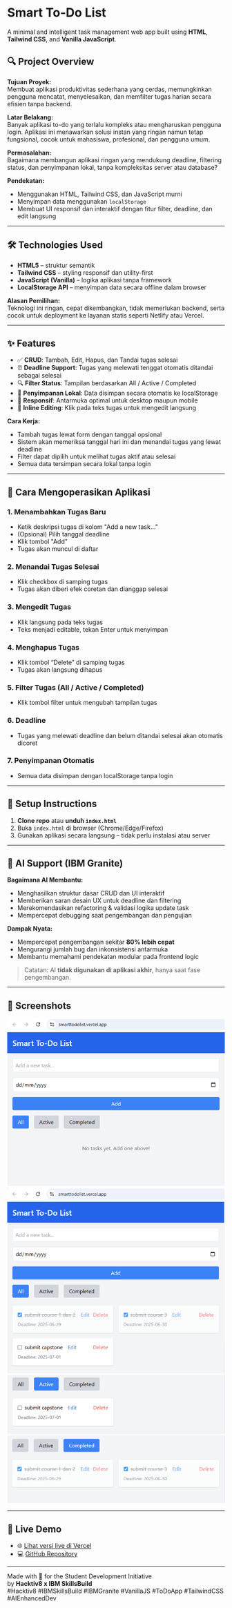 # Smart To-Do List

A minimal and intelligent task management web app built using **HTML**, **Tailwind CSS**, and **Vanilla JavaScript**.

## 🔍 Project Overview

**Tujuan Proyek:**  
Membuat aplikasi produktivitas sederhana yang cerdas, memungkinkan pengguna mencatat, menyelesaikan, dan memfilter tugas harian secara efisien tanpa backend.

**Latar Belakang:**  
Banyak aplikasi to-do yang terlalu kompleks atau mengharuskan pengguna login. Aplikasi ini menawarkan solusi instan yang ringan namun tetap fungsional, cocok untuk mahasiswa, profesional, dan pengguna umum.

**Permasalahan:**  
Bagaimana membangun aplikasi ringan yang mendukung deadline, filtering status, dan penyimpanan lokal, tanpa kompleksitas server atau database?

**Pendekatan:**  
- Menggunakan HTML, Tailwind CSS, dan JavaScript murni  
- Menyimpan data menggunakan `localStorage`  
- Membuat UI responsif dan interaktif dengan fitur filter, deadline, dan edit langsung

---

## 🛠 Technologies Used

- **HTML5** – struktur semantik
- **Tailwind CSS** – styling responsif dan utility-first
- **JavaScript (Vanilla)** – logika aplikasi tanpa framework
- **LocalStorage API** – menyimpan data secara offline dalam browser

**Alasan Pemilihan:**  
Teknologi ini ringan, cepat dikembangkan, tidak memerlukan backend, serta cocok untuk deployment ke layanan statis seperti Netlify atau Vercel.

---

## ✨ Features

- ✅ **CRUD**: Tambah, Edit, Hapus, dan Tandai tugas selesai
- ⏰ **Deadline Support**: Tugas yang melewati tenggat otomatis ditandai sebagai selesai
- 🔍 **Filter Status**: Tampilan berdasarkan All / Active / Completed
- 💾 **Penyimpanan Lokal**: Data disimpan secara otomatis ke localStorage
- 📱 **Responsif**: Antarmuka optimal untuk desktop maupun mobile
- 🧠 **Inline Editing**: Klik pada teks tugas untuk mengedit langsung

**Cara Kerja:**  
- Tambah tugas lewat form dengan tanggal opsional  
- Sistem akan memeriksa tanggal hari ini dan menandai tugas yang lewat deadline  
- Filter dapat dipilih untuk melihat tugas aktif atau selesai  
- Semua data tersimpan secara lokal tanpa login

---

## 🧭 Cara Mengoperasikan Aplikasi

### 1. Menambahkan Tugas Baru
- Ketik deskripsi tugas di kolom "Add a new task..."
- (Opsional) Pilih tanggal deadline
- Klik tombol "Add"
- Tugas akan muncul di daftar

### 2. Menandai Tugas Selesai
- Klik checkbox di samping tugas
- Tugas akan diberi efek coretan dan dianggap selesai

### 3. Mengedit Tugas
- Klik langsung pada teks tugas
- Teks menjadi editable, tekan Enter untuk menyimpan

### 4. Menghapus Tugas
- Klik tombol “Delete” di samping tugas
- Tugas akan langsung dihapus

### 5. Filter Tugas (All / Active / Completed)
- Klik tombol filter untuk mengubah tampilan tugas

### 6. Deadline
- Tugas yang melewati deadline dan belum ditandai selesai akan otomatis dicoret

### 7. Penyimpanan Otomatis
- Semua data disimpan dengan localStorage tanpa login

---

## 🚀 Setup Instructions

1. **Clone repo** atau **unduh `index.html`**
2. Buka `index.html` di browser (Chrome/Edge/Firefox)
3. Gunakan aplikasi secara langsung – tidak perlu instalasi atau server

---

## 🤖 AI Support (IBM Granite)

**Bagaimana AI Membantu:**  
- Menghasilkan struktur dasar CRUD dan UI interaktif  
- Memberikan saran desain UX untuk deadline dan filtering  
- Merekomendasikan refactoring & validasi logika update task  
- Mempercepat debugging saat pengembangan dan pengujian

**Dampak Nyata:**  
- Mempercepat pengembangan sekitar **80% lebih cepat**  
- Mengurangi jumlah bug dan inkonsistensi antarmuka  
- Membantu memahami pendekatan modular pada frontend logic

> Catatan: AI **tidak digunakan di aplikasi akhir**, hanya saat fase pengembangan.

---

## 📸 Screenshots
![alt text](image.png)
![alt text](image-1.png)
![alt text](image-2.png)
![alt text](image-3.png)

---

## 🔗 Live Demo

- 🌐 [Lihat versi live di Vercel](https://smarttodolist.vercel.app/)
- 💻 [GitHub Repository](https://github.com/antsig/SmartToDoList-IBMGranite.git)

---

Made with 💙 for the Student Development Initiative  
by **Hacktiv8 x IBM SkillsBuild**  
#Hacktiv8 #IBMSkillsBuild #IBMGranite #VanillaJS #ToDoApp #TailwindCSS #AIEnhancedDev 
